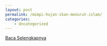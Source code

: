 ```yaml
---
layout: post
permalink: /mimpi-hujan-ikan-menurut-islam/
categories:
    - Uncategorized
---
```


[Baca Selengkapnya](/01)
